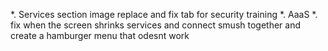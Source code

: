 *. Services section image replace and fix tab for security training
    *. AaaS
*. fix when the screen shrinks services and connect smush together and create a hamburger menu that odesnt work